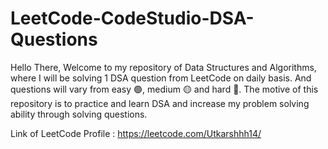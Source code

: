 # LeetCode-CodeStudio-DSA-Questions
Hello There, Welcome to my repository of Data Structures and Algorithms, where I will be solving 1 DSA question from LeetCode on daily basis. And questions will vary from easy 🟢, medium 🟡 and hard 🔴. The motive of this repository is to practice and learn DSA and increase my problem solving ability through solving questions.

Link of LeetCode Profile : https://leetcode.com/Utkarshhh14/
